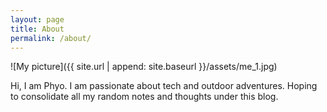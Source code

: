 ```yaml
---
layout: page
title: About
permalink: /about/
---
```


![My picture]({{ site.url | append: site.baseurl }}/assets/me_1.jpg)

Hi, I am Phyo. I am passionate about tech and outdoor adventures. Hoping to consolidate all my random notes and thoughts under this blog.
